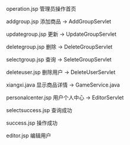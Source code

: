 

operation.jsp   管理员操作首页

addgroup.jsp   添加商品     ->    AddGroupServlet

updategroup.jsp 更新         ->    UpdateGroupServlet

deletegroup.jsp 删除          ->    DeleteGroupServlet

selectgroup.jsp 查询           ->    SeleteGroupServlet 

deleteuser.jsp  删除用户    ->    DeleteUserServlet

xiangxi.java   显示商品详情    ->    GameService.java   

personalcenter.jsp  用户个人中心      ->    EditorServlet

selectsuccess.jsp 查询成功

success.jsp   操作成功

editor.jsp  编辑用户





 

